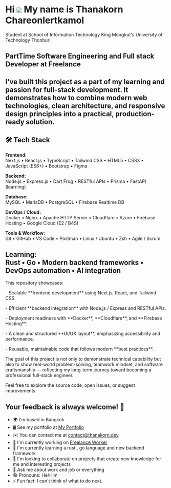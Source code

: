 Hi ![](https://user-images.githubusercontent.com/18350557/176309783-0785949b-9127-417c-8b55-ab5a4333674e.gif) My name is Thanakorn Chareonlertkamol
===================================================================================================================================================
Student at School of Information Technology King Mongkut's University of Technology Thonburi

PartTime Software Engineering and Full stack Developer at Freelance
---------------------------------------------------------------------------------------------
I've built this project as a part of my learning and passion for full-stack development.
It demonstrates how to combine modern web technologies, clean architecture, and responsive design principles into a practical, production-ready solution.
---------------------------------------------------------------------------------------------------------------------------------------------------------
## 🛠️ Tech Stack

**Frontend:**  
Next.js • React.js • TypeScript • Tailwind CSS • HTML5 • CSS3 • JavaScript (ES6+) • Bootstrap • Figma  

**Backend:**  
Node.js • Express.js • Dart Frog • RESTful APIs • Prisma • FastAPI (learning)

**Database:**  
MySQL • MariaDB • PostgreSQL • Firebase Realtime DB  

**DevOps / Cloud:**  
Docker • Nginx • Apache HTTP Server • Cloudflare • Azure  • Firebase Hosting • Google Cloud (E2 / B4S)  

**Tools & Workflow:**  
Git • GitHub • VS Code • Postman • Linux / Ubuntu • Zsh • Agile / Scrum  

**Learning:**  
Rust • Go • Modern backend frameworks • DevOps automation • AI integration  
-------------------------------------------------------------------------------------------------------------
This repository showcases:

\- Scalable \*\*frontend development\*\* using Next.js, React, and Tailwind CSS.

\- Efficient \*\*backend integration\*\* with Node.js / Express and RESTful APIs.

\- Deployment readiness with \*\*Docker\*\*, \*\*Cloudflare\*\*, and \*\*Firebase Hosting\*\*.

\- A clean and structured \*\*UI/UX layout\*\*, emphasizing accessibility and performance.

\- Reusable, maintainable code that follows modern \*\*best practices\*\*.

The goal of this project is not only to demonstrate technical capability but also to show real-world problem-solving, teamwork mindset, and software craftsmanship — reflecting my long-term journey toward becoming a professional full-stack engineer.

Feel free to explore the source code, open issues, or suggest improvements.

Your feedback is always welcome! 🚀
------------------------------------------------------------------------------------------------------------------------------------------------------------------------------------------------------------------------------------------
* 🌍  I'm based in Bangkok
* 🖥️  See my portfolio at [My Portfolio](http://thanakorn.dev)
* ✉️  You can contact me at [contact@thanakorn.dev](mailto:contact@thanakorn.dev)
* 🚀  I'm currently working on [Freelance Worker](http://thanakorn.dev)
* 🧠  I'm currently learning a rust , go language and new backend framework
* 👥  I'm looking to collaborate on projects that create new knowledge for me and interesting projects
* 💬 Ask me about work and job or everything
* 😄 Pronouns: He/Him
* ⚡ Fun fact: I can't think of what to do next.
